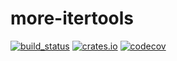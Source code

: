 # more-itertools

[![build_status](https://github.com/ralgond/more-itertools/actions/workflows/ci.yml/badge.svg)](https://github.com/ralgond/more-itertools/actions)
[![crates.io](https://img.shields.io/crates/v/more-itertools.svg)](https://crates.io/crates/more-itertools)
[![codecov](https://codecov.io/gh/ralgond/more-itertools/graph/badge.svg?token=MJM8OYY8M9)](https://codecov.io/gh/ralgond/more-itertools)
